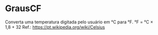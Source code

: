 # GrausCF
Converta uma temperatura digitada pelo usuário em °C para °F.  °F = °C × 1,8 + 32  Ref.: https://pt.wikipedia.org/wiki/Celsius
